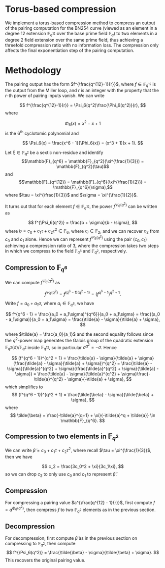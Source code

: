 # Torus-based compression

We implement a torus-based compression method to compress an output of the pairing computation for the BN254 curve (viewed as an element in a degree 12 extension $\mathbb{F}_{q^{12}}$ over the base prime field $\mathbb{F}_q$) to two elements in a degree 2 field extension over the same prime field, thus achieving a threefold compression ratio with no information loss. The compression only affects the final exponentiation step of the pairing computation.  

# Methodology 
The pairing output has the form $f^{\frac{q^{12}-1}{r}}$, where $f \in \mathbb{F}_{q^{12}}$ is the output from the Miller loop, and $r$ is an integer with the property that the $r$-th power of pairing inputs vanish. We can write

$$
f^{\frac{q^{12}-1}{r}} = \Psi_6(q^2)\frac{\Phi_6(q^2)}{r}, 
$$ 
where 

$$
\Phi_6(x) = x^2 - x + 1
$$
is the $6^{\text{th}}$ cyclotomic polynomial and 

$$
\Psi_6(x) = \frac{x^6 - 1}{\Phi_6(x)} = (x^3 + 1)(x + 1).
$$

Let $\xi \in \mathbb{F}_{q^2}$ be a sextic non-residue and identify 
$$\mathbb{F}_{q^6} = \mathbb{F}_{q^2}(\xi^{\frac{1}{3}}) = \mathbb{F}_{q^2}(\tau)$$
and 
$$\mathbb{F}_{q^{12}} = \mathbb{F}_{q^6}(\xi^{\frac{1}{2}}) = \mathbb{F}_{q^6}(\sigma),$$
where $\tau = \xi^{\frac{1}{3}}$ and $\sigma = \xi^{\frac{1}{2}}$.

It turns out that for each element $f \in \mathbb{F}_{q^{12}}$, the power $f^{\Psi_6(q^2)}$ can be written as 

$$
f^{\Psi_6(q^2)} = \frac{b + \sigma}{b - \sigma},
$$
where $b = c_0 + c_1\tau + c_2\tau^2 \in \mathbb{F}_6$, where $c_i \in \mathbb{F}_2$, and we can recover $c_2$ from $c_0$ and $c_1$ alone. Hence we can represent $f^{\Psi_6(q^2)}$ using the pair $(c_0, c_1)$ achieving a compression ratio of 3, where the compression takes two steps in which we compress to the field $\mathbb{F}_{q^6}$ and $\mathbb{F}_{q^2}$, respectively.

## Compression to $\mathbb{F}_{q^6}$ 

We can compute $f^{\Psi_6(q^2)}$ as 

$$
f^{\Psi_6(q^2)} = f^{(q^6 - 1)(q^2 + 1)} = (f^{q^6 - 1})^{q^2 + 1}.
$$

Write $f = a_0 + a_1\sigma$, where $a_i \in \mathbb{F}_{q^6}$, we have 

$$
f^{q^6 - 1} = \frac{(a_0 + a_1\sigma)^{q^6}}{a_0 + a_1\sigma} = \frac{(a_0 - a_1\sigma)}{a_0 + a_1\sigma} = \frac{\tilde{a} - \sigma}{\tilde{a} + \sigma}, 
$$

where $\tilde{a} = \frac{a_0}{a_1}$ and the second equality follows since the $q^2$-power map generates the Galois group of the quadratic extension $\mathbb{F}_{q^{2}}(\sigma)/\mathbb{F}_{q^2}$ inside $\mathbb{F}_{q^{12}}$, so in particular $\sigma^{q^2} = -\sigma$. Hence

$$
(f^{q^6 - 1})^{q^2 + 1} = \frac{\tilde{a} - \sigma}{\tilde{a} + \sigma}(\frac{\tilde{a} - \sigma}{\tilde{a} + \sigma})^{q^2} = \frac{\tilde{a} - \sigma}{\tilde{a}^{q^2} + \sigma}(\frac{\tilde{a}^{q^2} + \sigma}{\tilde{a} - \sigma}) = \frac{\tilde{a} - \sigma}{\tilde{a}^{q^2} + \sigma}\frac{-\tilde{a}^{q^2} - \sigma}{-\tilde{a} + \sigma},
$$
which simplifies to 
$$
(f^{q^6 - 1})^{q^2 + 1} = \frac{\tilde{\beta} - \sigma}{\tilde{\beta} + \sigma},
$$
where 
$$
\tilde{\beta} = \frac{-\tilde{a}^{q+1} + \xi}{-\tilde{a}^q + \tilde{a}} \in \mathbb{F}_{q^6}.
$$


## Compression to two elements in $\mathbb{F}_{q^2}$

We can write $\tilde{\beta} = c_0 + c_1\tau + c_2\tau^2$, where recall $\tau = \xi^{\frac{1}{3}}$, then we have

$$
c_2 = \frac{3c_0^2 + \xi}{3c_1\xi},
$$
so we can drop $c_2$ to only use $c_0$ and $c_1$ to represent $\tilde{\beta}$.

## Compression
For compressing a pairing value $a^{\frac{q^{12} - 1}{r}}$, first compute $f = a^{\Phi_6(q^2)}$, then compress $f$ to two $\mathbb{F}_{q^2}$ elements as in the previous section. 


## Decompression

For decompression, first compute $\tilde{\beta}$ as in the previous section on compressing to $\mathbb{F}_{q^2}$, then compute  
$$
f^{\Psi_6(q^2)} = \frac{\tilde{\beta} - \sigma}{\tilde{\beta} + \sigma}.
$$
This recovers the original pairing value.
